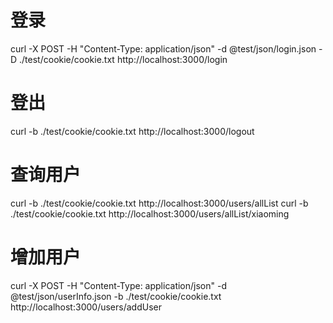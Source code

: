# 登录
curl -X POST -H "Content-Type: application/json" -d @test/json/login.json -D ./test/cookie/cookie.txt http://localhost:3000/login

# 登出
curl -b ./test/cookie/cookie.txt http://localhost:3000/logout

# 查询用户
curl -b ./test/cookie/cookie.txt http://localhost:3000/users/allList
curl -b ./test/cookie/cookie.txt http://localhost:3000/users/allList/xiaoming

# 增加用户
curl -X POST -H "Content-Type: application/json" -d @test/json/userInfo.json -b ./test/cookie/cookie.txt http://localhost:3000/users/addUser